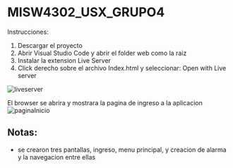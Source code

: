 # MISW4302_USX_GRUPO4

Instrucciones:
1. Descargar el proyecto
2. Abrir Visual Studio Code y abrir el folder web como la raiz 
3. Instalar la extension Live Server
4. Click derecho sobre el archivo Index.html y seleccionar: Open with Live server



![liveserver](https://github.com/stonejfg/MISW4302_USX_GRUPO4/assets/111403006/cac7f912-3ac0-4544-9670-d858b502818d)




El browser se abrira y mostrara la pagina de ingreso a la aplicacion
![paginaInicio](https://github.com/stonejfg/MISW4302_USX_GRUPO4/assets/111403006/f9f8419f-0a77-455c-a961-2cefd1701aba)


## Notas:
- se crearon tres pantallas, ingreso, menu principal, y creacion de alarma y la navegacion entre ellas
